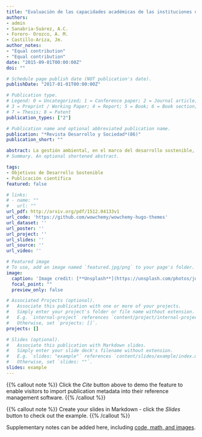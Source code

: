 ```yaml
---
title: "Evaluación de las capacidades académicas de las instituciones de educación superior frente a los Objetivos de Desarrollo Sostenible: una propuesta metodológica"
authors:
- admin
- Sanabria-Suárez, A.C.
- Forero- Orozco, A. M.
- Castillo-Ariza, Jm. 
author_notes:
- "Equal contribution"
- "Equal contribution"
date: "2015-09-01T00:00:00Z"
doi: ""

# Schedule page publish date (NOT publication's date).
publishDate: "2017-01-01T00:00:00Z"

# Publication type.
# Legend: 0 = Uncategorized; 1 = Conference paper; 2 = Journal article;
# 3 = Preprint / Working Paper; 4 = Report; 5 = Book; 6 = Book section;
# 7 = Thesis; 8 = Patent
publication_types: ["2"]

# Publication name and optional abbreviated publication name.
publication: "*Revista Desarrollo y Sociedad*(86)"
publication_short: ""

abstract: La gestión ambiental, en el marco del desarrollo sostenible, es un reto que tienen todas las instituciones de educación superior (IES). Aunque la Agenda 2030 es un marco de acción global, se convierte en un reto para las IES trasladarla a su contexto local desde la investigación. Para facilitar esta labor, se plantea una propuesta metodológica con el fin de evaluar las capacidades académicas de las IES frente a los ODS. La metodología se desarrolló en cinco fases y fue aplicada en la Pontificia Universidad Javeriana (PUJ) al ODS 3, Salud y bienestar, así como a sus 13 metas. En total se encontraron 1694 trabajos de grado y tesis, principalmente, de las facultades de Ciencias Económicas y Administrativas (CEA) y Enfermería. La presente propuesta metodológica constituye una importante contribución a los ODS, además pueden replicarla otras IES que deseen adoptarla y aportar a la implementación de la Agenda 2030 desde la investigación. 
# Summary. An optional shortened abstract.

tags:
- Objetivos de Desarrollo Sostenible
- Publicación científica
featured: false

# links:
# - name: ""
#   url: ""
url_pdf: http://arxiv.org/pdf/1512.04133v1
url_code: 'https://github.com/wowchemy/wowchemy-hugo-themes'
url_dataset: ''
url_poster: ''
url_project: ''
url_slides: ''
url_source: ''
url_video: ''

# Featured image
# To use, add an image named `featured.jpg/png` to your page's folder. 
image:
  caption: 'Image credit: [**Unsplash**](https://unsplash.com/photos/jdD8gXaTZsc)'
  focal_point: ""
  preview_only: false

# Associated Projects (optional).
#   Associate this publication with one or more of your projects.
#   Simply enter your project's folder or file name without extension.
#   E.g. `internal-project` references `content/project/internal-project/index.md`.
#   Otherwise, set `projects: []`.
projects: []

# Slides (optional).
#   Associate this publication with Markdown slides.
#   Simply enter your slide deck's filename without extension.
#   E.g. `slides: "example"` references `content/slides/example/index.md`.
#   Otherwise, set `slides: ""`.
slides: example
---
```


{{% callout note %}}
Click the *Cite* button above to demo the feature to enable visitors to import publication metadata into their reference management software.
{{% /callout %}}

{{% callout note %}}
Create your slides in Markdown - click the *Slides* button to check out the example.
{{% /callout %}}

Supplementary notes can be added here, including [code, math, and images](https://wowchemy.com/docs/writing-markdown-latex/).
